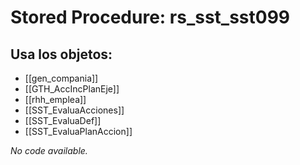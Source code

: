 # Stored Procedure: rs_sst_sst099

## Usa los objetos:
- [[gen_compania]]
- [[GTH_AccIncPlanEje]]
- [[rhh_emplea]]
- [[SST_EvaluaAcciones]]
- [[SST_EvaluaDef]]
- [[SST_EvaluaPlanAccion]]

*No code available.*
